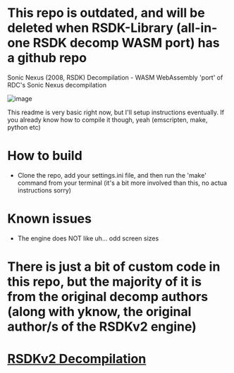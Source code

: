# This repo is outdated, and will be deleted when RSDK-Library (all-in-one RSDK decomp WASM port) has a github repo

Sonic Nexus (2008, RSDK) Decompilation - WASM
WebAssembly 'port' of RDC's Sonic Nexus decompilation

![image](https://github.com/Jd-1206/Sonic-Nexus-WASM/assets/104047615/4a8e1e82-bc29-4c8a-a8f5-a81682e91350)

This readme is very basic right now, but I'll setup instructions eventually. If you already know how to compile it though, yeah (emscripten, make, python etc)

# How to build
* Clone the repo, add your settings.ini file, and then run the 'make' command from your terminal (it's a bit more involved than this, no actua instructions sorry)

# Known issues
* The engine does NOT like uh... odd screen sizes

# There is just a bit of custom code in this repo, but the majority of it is from the original decomp authors (along with yknow, the original author/s of the RSDKv2 engine)

# [RSDKv2 Decompilation](https://github.com/Rubberduckycooly/Sonic-Nexus-Decompilation)
